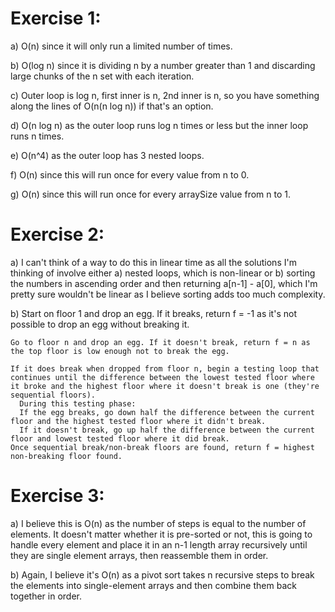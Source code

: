# Exercise 1:
a) O(n) since it will only run a limited number of times.

b) O(log n) since it is dividing n by a number greater than 1 and discarding large chunks of the n set with each iteration.

c) Outer loop is log n, first inner is n, 2nd inner is n, so you have something along the lines of O(n(n log n)) if that's an option.

d) O(n log n) as the outer loop runs log n times or less but the inner loop runs n times.

e) O(n^4) as the outer loop has 3 nested loops. 

f) O(n) since this will run once for every value from n to 0.

g) O(n) since this will run once for every arraySize value from n to 1.

# Exercise 2:

a) I can't think of a way to do this in linear time as all the solutions I'm thinking of involve either a) nested loops, which is non-linear or b) sorting the numbers in ascending order and then returning a[n-1] - a[0], which I'm pretty sure wouldn't be linear as I believe sorting adds too much complexity.

b)  Start on floor 1 and drop an egg. If it breaks, return f = -1 as it's not possible to drop an egg without breaking it.

    Go to floor n and drop an egg. If it doesn't break, return f = n as the top floor is low enough not to break the egg.

    If it does break when dropped from floor n, begin a testing loop that continues until the difference between the lowest tested floor where it broke and the highest floor where it doesn't break is one (they're sequential floors).
      During this testing phase:
      If the egg breaks, go down half the difference between the current floor and the highest tested floor where it didn't break.
      If it doesn't break, go up half the difference between the current floor and lowest tested floor where it did break.
    Once sequential break/non-break floors are found, return f = highest non-breaking floor found.

# Exercise 3:
a) I believe this is O(n) as the number of steps is equal to the number of elements. It doesn't matter whether it is pre-sorted or not, this is going to handle every element and place it in an n-1 length array recursively until they are single element arrays, then reassemble them in order.

b) Again, I believe it's O(n) as a pivot sort takes n recursive steps to break the elements into single-element arrays and then combine them back together in order.
